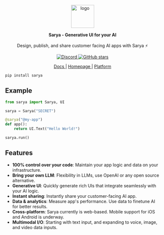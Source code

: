 <p align="center">
<img style="height: 75px;" src="https://www.sarya.com/img/logo.svg" alt="logo" />
<!-- <img style="height: 75px;" src="https://www.sarya.com/img/sarya.svg" alt="sarya" /> -->
</p>


<p align="center">
<b>Sarya - Generative UI for your AI</b>
<br/><br/>
Design, publish, and share customer facing AI apps with Sarya ⚡️
</p>

<div align="center">
    <a href="https://discord.gg/BMnaMatDC7" target="_blank" rel="noopener noreferrer">
        <img loading="lazy" src="https://img.shields.io/discord/1175782747164389466" alt="Discord" class="img_ev3q" style="display: inline;">
    </a>
    <a href="https://GitHub.com/cycls/sarya-python/stargazers/" target="_blank" rel="noopener noreferrer">
        <img loading="lazy" src="https://img.shields.io/github/stars/cycls/sarya-python.svg?style=social&label=Star&maxAge=2400" alt="GitHub stars" class="img_ev3q" style="display: inline;">
    </a>
</div>

<p align="center">
<a href="https://sarya.com/docs" target="_blank"> Docs </a>
|
<a href="https://sarya.com" target="_blank"> Homepage </a>
|
<a href="https://platform.sarya.com" target="_blank"> Platform </a>
</p>

```bash
pip install sarya
```

## Example

```python
from sarya import Sarya, UI

sarya = Sarya("SECRET")

@sarya("@my-app")
def app():
    return UI.Text("Hello World!")

sarya.run()
```


## Features
- **100% control over your code**: Maintain your app logic and data on your infrastructure.
- **Bring your own LLM**: Flexibility in LLMs, use OpenAI or any open source alternative.
- **Generative UI**: Quickly generate rich UIs that integrate seamlessly with your AI logic.
- **Instant sharing**: Instantly share your customer-facing AI app.
- **Data & analytics**: Measure app's performance. Use data to finetune AI for better results.
- **Cross-platform**: Sarya currently is web-based. Mobile support for iOS and Android is underway.
- **Multimodal I/O**: Starting with text input, and expanding to voice, image, and video data inputs.




